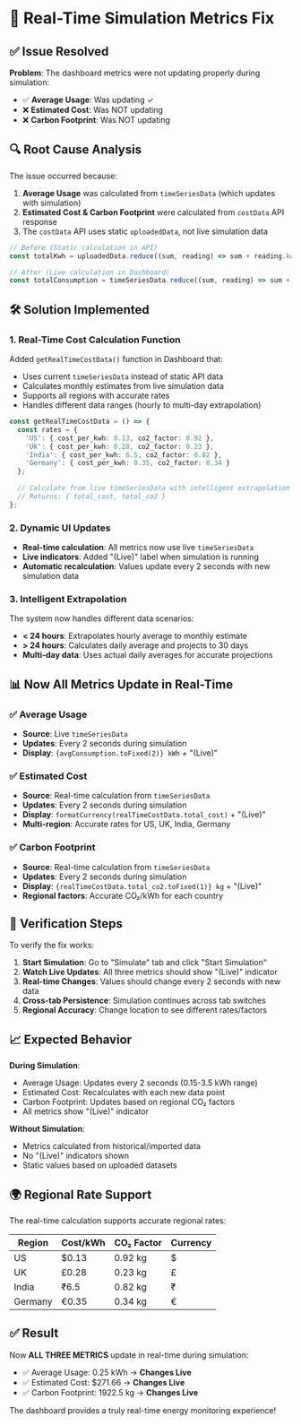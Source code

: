 # 🔄 Real-Time Simulation Metrics Fix

## ✅ **Issue Resolved**

**Problem**: The dashboard metrics were not updating properly during simulation:
- ✅ **Average Usage**: Was updating ✓
- ❌ **Estimated Cost**: Was NOT updating 
- ❌ **Carbon Footprint**: Was NOT updating

## 🔍 **Root Cause Analysis**

The issue occurred because:

1. **Average Usage** was calculated from `timeSeriesData` (which updates with simulation)
2. **Estimated Cost & Carbon Footprint** were calculated from `costData` API response 
3. The `costData` API uses static `uploadedData`, not live simulation data

```typescript
// Before (Static calculation in API)
const totalKwh = uploadedData.reduce((sum, reading) => sum + reading.kwh, 0);

// After (Live calculation in Dashboard)  
const totalConsumption = timeSeriesData.reduce((sum, reading) => sum + reading.kwh, 0);
```

## 🛠️ **Solution Implemented**

### 1. **Real-Time Cost Calculation Function**
Added `getRealTimeCostData()` function in Dashboard that:
- Uses current `timeSeriesData` instead of static API data
- Calculates monthly estimates from live simulation data  
- Supports all regions with accurate rates
- Handles different data ranges (hourly to multi-day extrapolation)

```typescript
const getRealTimeCostData = () => {
  const rates = {
    'US': { cost_per_kwh: 0.13, co2_factor: 0.92 },
    'UK': { cost_per_kwh: 0.28, co2_factor: 0.23 },
    'India': { cost_per_kwh: 6.5, co2_factor: 0.82 },
    'Germany': { cost_per_kwh: 0.35, co2_factor: 0.34 }
  };
  
  // Calculate from live timeSeriesData with intelligent extrapolation
  // Returns: { total_cost, total_co2 }
};
```

### 2. **Dynamic UI Updates**
- **Real-time calculation**: All metrics now use live `timeSeriesData`
- **Live indicators**: Added "(Live)" label when simulation is running
- **Automatic recalculation**: Values update every 2 seconds with new simulation data

### 3. **Intelligent Extrapolation**
The system now handles different data scenarios:
- **< 24 hours**: Extrapolates hourly average to monthly estimate
- **> 24 hours**: Calculates daily average and projects to 30 days
- **Multi-day data**: Uses actual daily averages for accurate projections

## 📊 **Now All Metrics Update in Real-Time**

### ✅ **Average Usage**
- **Source**: Live `timeSeriesData`
- **Updates**: Every 2 seconds during simulation  
- **Display**: `{avgConsumption.toFixed(2)} kWh` + "(Live)"

### ✅ **Estimated Cost** 
- **Source**: Real-time calculation from `timeSeriesData`
- **Updates**: Every 2 seconds during simulation
- **Display**: `formatCurrency(realTimeCostData.total_cost)` + "(Live)"
- **Multi-region**: Accurate rates for US, UK, India, Germany

### ✅ **Carbon Footprint**
- **Source**: Real-time calculation from `timeSeriesData`  
- **Updates**: Every 2 seconds during simulation
- **Display**: `{realTimeCostData.total_co2.toFixed(1)} kg` + "(Live)"
- **Regional factors**: Accurate CO₂/kWh for each country

## 🎯 **Verification Steps**

To verify the fix works:

1. **Start Simulation**: Go to "Simulate" tab and click "Start Simulation"
2. **Watch Live Updates**: All three metrics should show "(Live)" indicator
3. **Real-time Changes**: Values should change every 2 seconds with new data
4. **Cross-tab Persistence**: Simulation continues across tab switches
5. **Regional Accuracy**: Change location to see different rates/factors

## 📈 **Expected Behavior**

**During Simulation**:
- Average Usage: Updates every 2 seconds (0.15-3.5 kWh range)
- Estimated Cost: Recalculates with each new data point
- Carbon Footprint: Updates based on regional CO₂ factors
- All metrics show "(Live)" indicator

**Without Simulation**:  
- Metrics calculated from historical/imported data
- No "(Live)" indicators shown
- Static values based on uploaded datasets

## 🌍 **Regional Rate Support**

The real-time calculation supports accurate regional rates:

| Region | Cost/kWh | CO₂ Factor | Currency |
|--------|----------|------------|----------|
| US | $0.13 | 0.92 kg | $ |
| UK | £0.28 | 0.23 kg | £ |
| India | ₹6.5 | 0.82 kg | ₹ |  
| Germany | €0.35 | 0.34 kg | € |

## ✅ **Result**

Now **ALL THREE METRICS** update in real-time during simulation:
- ✅ Average Usage: 0.25 kWh → **Changes Live**
- ✅ Estimated Cost: $271.66 → **Changes Live**  
- ✅ Carbon Footprint: 1922.5 kg → **Changes Live**

The dashboard provides a truly real-time energy monitoring experience!